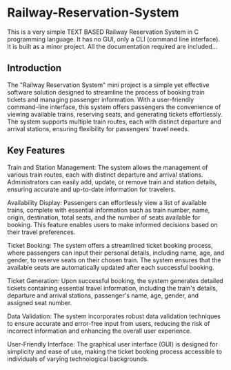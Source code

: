 # Railway-Reservation-System
This is a very simple TEXT BASED Railway Reservation System in C programming language. It has no GUI, only a CLI (command line interface). It is built as a minor project. All the documentation required are included...

## Introduction
The "Railway Reservation System" mini project is a simple yet effective software solution designed to streamline the process of booking train tickets and managing passenger information. With a user-friendly command-line interface, this system offers passengers the convenience of viewing available trains, reserving seats, and generating tickets effortlessly. The system supports multiple train routes, each with distinct departure and arrival stations, ensuring flexibility for passengers' travel needs.

## Key Features
Train and Station Management:
The system allows the management of various train routes, each with distinct departure and arrival stations. Administrators can easily add, update, or remove train and station details, ensuring accurate and up-to-date information for travelers.

Availability Display:
Passengers can effortlessly view a list of available trains, complete with essential information such as train number, name, origin, destination, total seats, and the number of seats available for booking. This feature enables users to make informed decisions based on their travel preferences.

Ticket Booking:
The system offers a streamlined ticket booking process, where passengers can input their personal details, including name, age, and gender, to reserve seats on their chosen train. The system ensures that the available seats are automatically updated after each successful booking.

Ticket Generation:
Upon successful booking, the system generates detailed tickets containing essential travel information, including the train's details, departure and arrival stations, passenger's name, age, gender, and assigned seat number.

Data Validation:
The system incorporates robust data validation techniques to ensure accurate and error-free input from users, reducing the risk of incorrect information and enhancing the overall user experience.

User-Friendly Interface:
The graphical user interface (GUI) is designed for simplicity and ease of use, making the ticket booking process accessible to individuals of varying technological backgrounds.
